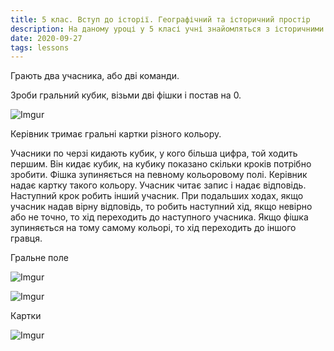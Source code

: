 ```yaml
---
title: 5 клас. Вступ до історії. Географічний та історичний простір
description: На даному уроці у 5 класі учні знайомляться з історичними картами
date: 2020-09-27
tags: lessons
---
```


Грають два учасника, або дві команди.

Зроби гральний кубик, візьми дві фішки і постав на 0.

![Imgur](https://i.imgur.com/58zOTW3.png)

Керівник тримає гральні картки різного кольору.

Учасники по черзі кидають кубик, у кого більша цифра, той ходить першим. Він кидає кубик, на кубику показано скільки кроків потрібно зробити. Фішка зупиняється на певному кольоровому полі. Керівник надає картку такого кольору. Учасник читає запис і надає відповідь. Наступний крок робить інший учасник. При подальших ходах, якщо учасник надав вірну відповідь, то робить наступний хід, якщо невірно або не точно, то хід переходить до наступного учасника. Якщо фішка зупиняється на тому самому кольорі, то хід переходить до іншого гравця.

Гральне поле 

![Imgur](https://i.imgur.com/ZYyU5Xb.png)

![Imgur](https://i.imgur.com/f6eLnXx.png)

Картки

![Imgur](https://i.imgur.com/GFF7eZF.png)
